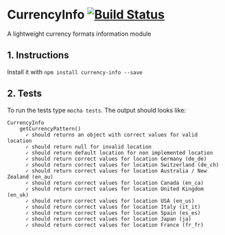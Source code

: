 # CurrencyInfo [![Build Status](https://travis-ci.org/dudu84/currency-info.svg?branch=master)](https://travis-ci.org/dudu84/currency-info)

A lightweight currency formats information module


## 1. Instructions

Install it with `npm install currency-info --save`

## 2. Tests
To run the tests type `mocha tests`. The output should looks like:

    CurrencyInfo
        getCurrencyPattern()
          ✓ should returns an object with correct values for valid location
          ✓ should return null for invalid location
          ✓ should return default location for non implemented location
          ✓ should return correct values for location Germany (de_de)
          ✓ should return correct values for location Switzerland (de_ch)
          ✓ should return correct values for location Australia / New Zealand (en_au)
          ✓ should return correct values for location Canada (en_ca)
          ✓ should return correct values for location United Kingdom (en_uk)
          ✓ should return correct values for location USA (en_us)
          ✓ should return correct values for location Italy (it_it)
          ✓ should return correct values for location Spain (es_es)
          ✓ should return correct values for location Japan (ja)
          ✓ should return correct values for location France (fr_fr)
